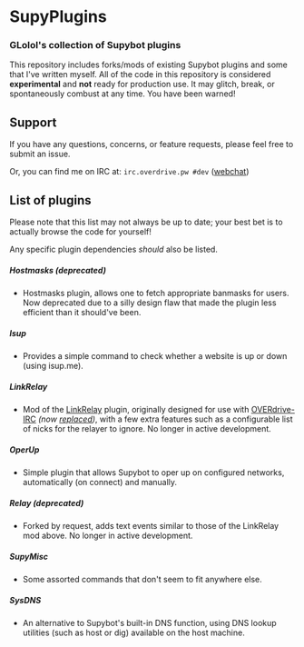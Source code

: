 # SupyPlugins
### GLolol's collection of Supybot plugins

This repository includes forks/mods of existing Supybot plugins and some that I've written myself. All of the code in this repository is considered **experimental** and **not** ready for production use. It may glitch, break, or spontaneously combust at any time. You have been warned!

## Support
If you have any questions, concerns, or feature requests, please feel free to submit an issue. 

Or, you can find me on IRC at: ``irc.overdrive.pw #dev`` ([webchat](http://webchat.overdrive.pw/?channels=dev))

## List of plugins
Please note that this list may not always be up to date; your best bet is to actually browse the code for yourself!

Any specific plugin dependencies *should* also be listed.

##### Hostmasks *(deprecated)*
- Hostmasks plugin, allows one to fetch appropriate banmasks for users. Now deprecated due to a silly design flaw that made the plugin less efficient than it should've been.
  
##### Isup
- Provides a simple command to check whether a website is up or down (using isup.me).

##### LinkRelay
- Mod of the [LinkRelay](https://github.com/ProgVal/Supybot-plugins/tree/master/LinkRelay) plugin, originally designed for use with [OVERdrive-IRC](http://overdrive.pw/) *(now [replaced](https://github.com/somasonic/ruby-relay))*, with a few extra features such as a configurable list of nicks for the relayer to ignore. No longer in active development.

##### OperUp
- Simple plugin that allows Supybot to oper up on configured networks, automatically (on connect) and manually.

##### Relay *(deprecated)*
- Forked by request, adds text events similar to those of the LinkRelay mod above. No longer in active development.

##### SupyMisc
- Some assorted commands that don't seem to fit anywhere else.

##### SysDNS
- An alternative to Supybot's built-in DNS function, using DNS lookup utilities (such as host or dig) available on the host machine.
